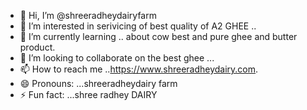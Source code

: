 - 👋 Hi, I’m @shreeradheydairyfarm
- 👀 I’m interested in serivicing of best quality of A2 GHEE ..
- 🌱 I’m currently learning ..  about cow best and pure ghee and butter product.
- 💞️ I’m looking to collaborate on the best ghee ...
- 📫 How to reach me ..https://www.shreeradheydairy.com.
- 😄 Pronouns: ...shreeradheydairy farm
- ⚡ Fun fact: ...shree radhey DAIRY

<!---
shreeradheydairyfarm/shreeradheydairyfarm is a ✨ Shree Radhey Dairy stands out as a premier destination for discerning consumers seeking the finest quality A2 Ghee cow ghee. Embodying a commitment to traditional practices and organic values, Shree Radhey Dairy's A2 ghee is more than just a product; it's a symbol of purity and wellness that transcends generations.
.
YoIn conclusion, Shree Radhey Dairy exemplifies the epitome of A2 ghee production, blending tradition, quality, and sustainability to deliver a product that is not just ghee but a reflection of a legacy that values purity and well-being above all else.
https://www.shreeradheydairy.com/
Visit Shree Radhey Dairy and experience the essence of pure A2 ghee production firsthand.

(Address: Khasra no 678, Village Khori, Pushkar, Ajmer - 305021, Rajasthan, India)
mobile_9828964111
email-shreeradhey71@gmail.comu can click the Preview link to take a look at your changes.

